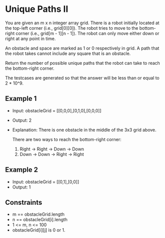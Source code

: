 # Unique Paths II

You are given an m x n integer array grid. There is a robot initially located at the top-left corner (i.e., grid[0][0]). The robot tries to move to the bottom-right corner (i.e., grid[m - 1][n - 1]). The robot can only move either down or right at any point in time.

An obstacle and space are marked as 1 or 0 respectively in grid. A path that the robot takes cannot include any square that is an obstacle.

Return the number of possible unique paths that the robot can take to reach the bottom-right corner.

The testcases are generated so that the answer will be less than or equal to 2 \* 10^9.

## Example 1

- Input: obstacleGrid = [[0,0,0],[0,1,0],[0,0,0]]
- Output: 2
- Explanation: There is one obstacle in the middle of the 3x3 grid above.

  There are two ways to reach the bottom-right corner:

  1. Right -> Right -> Down -> Down
  2. Down -> Down -> Right -> Right

## Example 2

- Input: obstacleGrid = [[0,1],[0,0]]
- Output: 1

## Constraints

- m == obstacleGrid.length
- n == obstacleGrid[i].length
- 1 <= m, n <= 100
- obstacleGrid[i][j] is 0 or 1.
